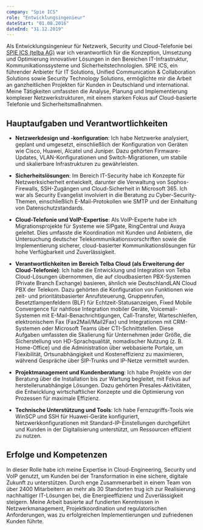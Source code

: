 ```yaml
---
company: "Spie ICS"
role: "Entwicklungsingenieur"
dateStart: "01.08.2016"
dateEnd: "31.12.2019"
---
```


Als Entwicklungsingenieur für Netzwerk, Security und Cloud-Telefonie bei [SPIE ICS (telba AG)](https://de.linkedin.com/company/spie-ics-germany) war ich verantwortlich für die Konzeption, Umsetzung und Optimierung innovativer Lösungen in den Bereichen IT-Infrastruktur, Kommunikationssysteme und Sicherheitstechnologien. SPIE ICS, ein führender Anbieter für IT Solutions, Unified Communication & Collaboration Solutions sowie Security Technology Solutions, ermöglichte mir die Arbeit an ganzheitlichen Projekten für Kunden in Deutschland und international. Meine Tätigkeiten umfassten die Analyse, Planung und Implementierung komplexer Netzwerkstrukturen, mit einem starken Fokus auf Cloud-basierte Telefonie und Sicherheitsmaßnahmen.

## Hauptaufgaben und Verantwortlichkeiten

-   **Netzwerkdesign und -konfiguration**: Ich habe Netzwerke analysiert, geplant und umgesetzt, einschließlich der Konfiguration von Geräten wie Cisco, Huawei, Alcatel und Juniper. Dazu gehörten Firmware-Updates, VLAN-Konfigurationen und Switch-Migrationen, um stabile und skalierbare Infrastrukturen zu gewährleisten.
    
-   **Sicherheitslösungen**: Im Bereich IT-Security habe ich Konzepte für Netzwerksicherheit entwickelt, darunter die Verwaltung von Sophos-Firewalls, SSH-Zugängen und Cloud-Sicherheit in Microsoft 365. Ich war als Security Evangelist involviert in die Beratung zu Cyber-Security-Themen, einschließlich E-Mail-Protokollen wie SMTP und der Einhaltung von Datenschutzstandards.
    
-   **Cloud-Telefonie und VoIP-Expertise**: Als VoIP-Experte habe ich Migrationsprojekte für Systeme wie SIPgate, RingCentral und Avaya geleitet. Dies umfasste die Koordination mit Kunden und Anbietern, die Untersuchung deutscher Telekommunikationsvorschriften sowie die Implementierung sicherer, cloud-basierter Kommunikationslösungen für hohe Verfügbarkeit und Zuverlässigkeit.
    
-   **Verantwortlichkeiten im Bereich Telba Cloud (als Erweiterung der Cloud-Telefonie)**: Ich habe die Entwicklung und Integration von Telba Cloud-Lösungen übernommen, die auf cloudbasierten PBX-Systemen (Private Branch Exchange) basieren, ähnlich wie DeutschlandLAN Cloud PBX der Telekom. Dazu gehörten die Konfiguration von Funktionen wie zeit- und prioritätsbasierter Anrufsteuerung, Gruppenrufen, Besetztlampenfeldern (BLF) für Echtzeit-Statusanzeigen, Fixed Mobile Convergence für nahtlose Integration mobiler Geräte, Voicemail-Systemen mit E-Mail-Benachrichtigungen, Call-Transfer, Warteschleifen, elektronischem Fax (Fax2Mail/Mail2Fax) und Integrationen mit CRM-Systemen oder Microsoft Teams über CTI-Schnittstellen. Diese Aufgaben umfassten die Skalierung für Unternehmen jeder Größe, die Sicherstellung von HD-Sprachqualität, nomadischer Nutzung (z. B. Home-Office) und die Administration über webbasierte Portale, um Flexibilität, Ortsunabhängigkeit und Kosteneffizienz zu maximieren, während Gespräche über SIP-Trunks und IP-Netze vermittelt wurden.
    
-   **Projektmanagement und Kundenberatung**: Ich habe Projekte von der Beratung über die Installation bis zur Wartung begleitet, mit Fokus auf herstellerunabhängige Lösungen. Dazu gehörten Presales-Aktivitäten, die Entwicklung wirtschaftlicher Konzepte und die Optimierung von Prozessen für maximale Effizienz.
    
-   **Technische Unterstützung und Tools**: Ich habe Fernzugriffs-Tools wie WinSCP und SSH für Huawei-Geräte konfiguriert, Netzwerkkonfigurationen mit Standard-IP-Einstellungen durchgeführt und Kunden in der Digitalisierung unterstützt, um Ressourcen effizient zu nutzen.
    

## Erfolge und Kompetenzen

In dieser Rolle habe ich meine Expertise in Cloud-Engineering, Security und VoIP genutzt, um Kunden bei der Transformation in eine sichere, digitale Zukunft zu unterstützen. Durch enge Zusammenarbeit in einem Team von über 2400 Mitarbeitern an mehr als 30 Standorten trug ich zur Realisierung nachhaltiger IT-Lösungen bei, die Energieeffizienz und Zuverlässigkeit steigern. Meine Arbeit basierte auf fundierten Kenntnissen in Netzwerkmanagement, Projektkoordination und regulatorischen Anforderungen, was zu erfolgreichen Implementierungen und zufriedenen Kunden führte.


